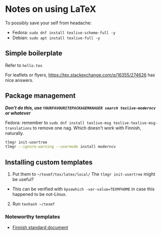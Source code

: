 # Notes on using LaTeX

To possibly save your self from headache:

* Fedora: `sudo dnf install texlive-scheme-full -y`
* Debian: `sudo apt install texlive-full -y`

## Simple boilerplate

Refer to `hello.tex`

For leaflets or flyers, https://tex.stackexchange.com/q/16355/274626 has nice
answers.

## Package management

***Don't do this, use `YOURFAVOURITEPACKAGEMANAGER search texlive-moderncv`
or whatever***

Fedora: remember to `sudo dnf install texlive-msg texlive-texlive-msg-translations` to
remove one nag. Which doesn't work with Finnish, naturally.

```bash
tlmgr init-usertree
tlmgr --ignore-warning --usermode install moderncv
```

## Installing custom templates

1. Put them to `~/texmf/tex/latex/local/` The `tlmgr init-usertree` might be useful?
  * This can be verified with `kpsewhich -var-value=TEXMFHOME` in case this
    happened to be not-Linux.
2. Run `texhash ~/texmf`

### Noteworthy templates

* [Finnish standard document](https://github.com/datakurre/vakioasiakirja)

